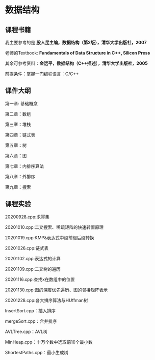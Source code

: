 # 数据结构
## 课程书籍
我主要参考的是 **殷人昆主编，数据结构（第2版），清华大学出版社，2007**

老师的Textbook: **Fundamentals of Data Structure in C++, Silicon Press**

其余可参考资料：**金远平，数据结构（C++描述），清华大学出版社，2005**

前提条件：掌握一门编程语言：C/C++
## 课件大纲
第一章: 基础概念

第二章：数组

第三章：堆栈

第四章：链式表

第五章：树

第六章：图

第七章：内排序算法

第八章：外排序

第九章：搜索
## 课程实验
20200928.cpp:求幂集

20201010.cpp:二叉搜索、稀疏矩阵的快速转置原理

20201019.cpp:KMP&表达式中缀前缀后缀转换

20201026.cpp:链式表

20201102.cpp:表达式的计算

20201109.cpp:二叉树的遍历

20201116.cpp:查找x在数组中的位置

20201130.cpp:图的深度优先遍历、图的邻接矩阵表示

20201228.cpp:各大排序算法与HUffman树

InsertSort.cpp：插入排序

mergeSort.cpp：合并排序

AVLTree.cpp：AVL树

MinHeap.cpp：十万个数中选取前10个最小数

ShortestPaths.cpp：最小生成树
